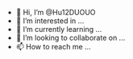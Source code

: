 - 👋 Hi, I’m @Hu12DUOUO
- 👀 I’m interested in ...
- 🌱 I’m currently learning ...
- 💞️ I’m looking to collaborate on ...
- 📫 How to reach me ...

<!---
Hu12DUOUO/Hu12DUOUO is a ✨ special ✨ repository because its `README.md` (this file) appears on your GitHub profile.
You can click the Preview link to take a look at your changes.
--->
